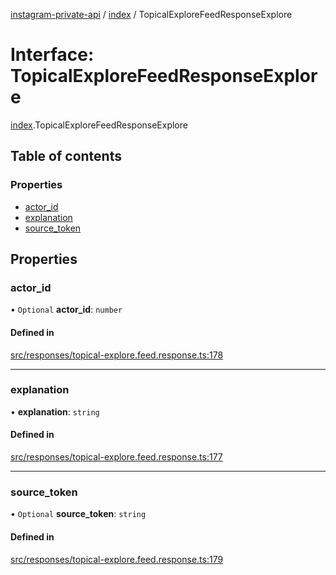 [instagram-private-api](../../README.md) / [index](../../modules/index.md) / TopicalExploreFeedResponseExplore

# Interface: TopicalExploreFeedResponseExplore

[index](../../modules/index.md).TopicalExploreFeedResponseExplore

## Table of contents

### Properties

- [actor\_id](TopicalExploreFeedResponseExplore.md#actor_id)
- [explanation](TopicalExploreFeedResponseExplore.md#explanation)
- [source\_token](TopicalExploreFeedResponseExplore.md#source_token)

## Properties

### actor\_id

• `Optional` **actor\_id**: `number`

#### Defined in

[src/responses/topical-explore.feed.response.ts:178](https://github.com/Nerixyz/instagram-private-api/blob/0e0721c/src/responses/topical-explore.feed.response.ts#L178)

___

### explanation

• **explanation**: `string`

#### Defined in

[src/responses/topical-explore.feed.response.ts:177](https://github.com/Nerixyz/instagram-private-api/blob/0e0721c/src/responses/topical-explore.feed.response.ts#L177)

___

### source\_token

• `Optional` **source\_token**: `string`

#### Defined in

[src/responses/topical-explore.feed.response.ts:179](https://github.com/Nerixyz/instagram-private-api/blob/0e0721c/src/responses/topical-explore.feed.response.ts#L179)
